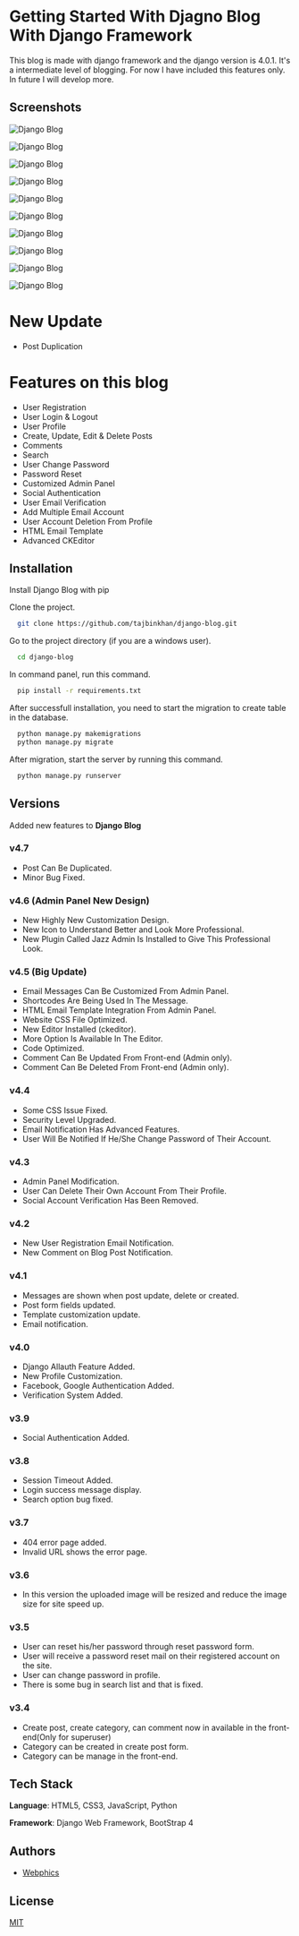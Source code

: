 Getting Started With Djagno Blog With Django Framework
===================================

This blog is made with django framework and the django version is 4.0.1. It's a intermediate level of blogging. For now I have included this features only. In future I will develop more.

## Screenshots

![Django Blog](https://raw.githubusercontent.com/tajbinkhan/django-blog/main/screenshots/1.png)

![Django Blog](https://raw.githubusercontent.com/tajbinkhan/django-blog/main/screenshots/2.png)

![Django Blog](https://raw.githubusercontent.com/tajbinkhan/django-blog/main/screenshots/3.png)

![Django Blog](https://raw.githubusercontent.com/tajbinkhan/django-blog/main/screenshots/4.png)

![Django Blog](https://raw.githubusercontent.com/tajbinkhan/django-blog/main/screenshots/5.png)

![Django Blog](https://raw.githubusercontent.com/tajbinkhan/django-blog/main/screenshots/6.png)

![Django Blog](https://raw.githubusercontent.com/tajbinkhan/django-blog/main/screenshots/7.png)

![Django Blog](https://raw.githubusercontent.com/tajbinkhan/django-blog/main/screenshots/8.png)

![Django Blog](https://raw.githubusercontent.com/tajbinkhan/django-blog/main/screenshots/9.png)

![Django Blog](https://raw.githubusercontent.com/tajbinkhan/django-blog/main/screenshots/10.png)

# New Update
* Post Duplication

# Features on this blog
* User Registration
* User Login & Logout
* User Profile
* Create, Update, Edit & Delete Posts
* Comments
* Search
* User Change Password
* Password Reset
* Customized Admin Panel
* Social Authentication
* User Email Verification
* Add Multiple Email Account
* User Account Deletion From Profile
* HTML Email Template
* Advanced CKEditor

## Installation

Install Django Blog with pip

Clone the project.
```bash
  git clone https://github.com/tajbinkhan/django-blog.git
```
Go to the project directory (if you are a windows user).
```bash
  cd django-blog
```
In command panel, run this command.
```bash
  pip install -r requirements.txt
```
After successfull installation, you need to start the migration to create table in the database.
```bash
  python manage.py makemigrations
  python manage.py migrate
```
After migration, start the server by running this command.
```bash
  python manage.py runserver
```

## Versions
Added new features to **Django Blog**

### v4.7
* Post Can Be Duplicated.
* Minor Bug Fixed.

### v4.6 (Admin Panel New Design)
* New Highly New Customization Design.
* New Icon to Understand Better and Look More Professional.
* New Plugin Called Jazz Admin Is Installed to Give This Professional Look.

### v4.5 (Big Update)
* Email Messages Can Be Customized From Admin Panel.
* Shortcodes Are Being Used In The Message.
* HTML Email Template Integration From Admin Panel.
* Website CSS File Optimized.
* New Editor Installed (ckeditor).
* More Option Is Available In The Editor.
* Code Optimized.
* Comment Can Be Updated From Front-end (Admin only).
* Comment Can Be Deleted From Front-end (Admin only).

### v4.4
* Some CSS Issue Fixed.
* Security Level Upgraded.
* Email Notification Has Advanced Features.
* User Will Be Notified If He/She Change Password of Their Account.

### v4.3
* Admin Panel Modification.
* User Can Delete Their Own Account From Their Profile.
* Social Account Verification Has Been Removed.

### v4.2
* New User Registration Email Notification.
* New Comment on Blog Post Notification.

### v4.1
* Messages are shown when post update, delete or created.
* Post form fields updated.
* Template customization update.
* Email notification.

### v4.0
* Django Allauth Feature Added.
* New Profile Customization.
* Facebook, Google Authentication Added.
* Verification System Added.

### v3.9
* Social Authentication Added.

### v3.8
* Session Timeout Added.
* Login success message display.
* Search option bug fixed.

### v3.7
* 404 error page added.
* Invalid URL shows the error page.

### v3.6
* In this version the uploaded image will be resized and reduce the image size for site speed up.

### v3.5
* User can reset his/her password through reset password form.
* User will receive a password reset mail on their registered account on the site.
* User can change password in profile.
* There is some bug in search list and that is fixed.

### v3.4
* Create post, create category, can comment now in available in the front-end(Only for superuser)
* Category can be created in create post form.
* Category can be manage in the front-end.

## Tech Stack

**Language**: HTML5, CSS3, JavaScript, Python

**Framework**: Django Web Framework, BootStrap 4

## Authors

- [Webphics](https://www.webphics.com)
## License

[MIT](https://choosealicense.com/licenses/mit/)

